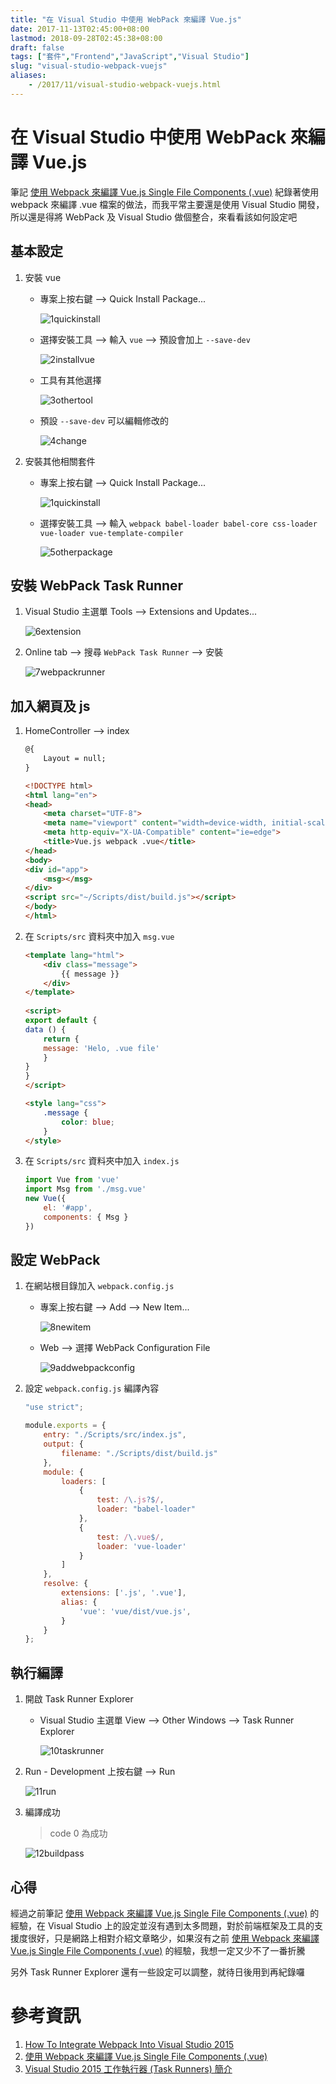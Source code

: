 ```yaml
---
title: "在 Visual Studio 中使用 WebPack 來編譯 Vue.js"
date: 2017-11-13T02:45:00+08:00
lastmod: 2018-09-28T02:45:38+08:00
draft: false
tags: ["套件","Frontend","JavaScript","Visual Studio"]
slug: "visual-studio-webpack-vuejs"
aliases:
    - /2017/11/visual-studio-webpack-vuejs.html
---
```

# 在 Visual Studio 中使用 WebPack 來編譯 Vue.js
筆記 [使用 Webpack 來編譯 Vue.js Single File Components (.vue)](https://blog.yowko.com/2017/11/webpack-vue-file.html) 紀錄著使用 webpack 來編譯 .vue 檔案的做法，而我平常主要還是使用 Visual Studio 開發，所以還是得將 WebPack 及 Visual Studio 做個整合，來看看該如何設定吧

## 基本設定

1.  安裝 vue

    *   專案上按右鍵 --> Quick Install Package...

        ![1quickinstall](https://user-images.githubusercontent.com/3851540/32702052-c7162f4e-c81b-11e7-9099-964fb620c75a.png)

    *   選擇安裝工具 --> 輸入 `vue` --> 預設會加上 `--save-dev`

        ![2installvue](https://user-images.githubusercontent.com/3851540/32702053-c740344c-c81b-11e7-98b2-61f8c95b63bf.png)

    *   工具有其他選擇

         ![3othertool](https://user-images.githubusercontent.com/3851540/32702054-c769370c-c81b-11e7-9758-908a6de96eeb.png)

    *   預設 `--save-dev` 可以編輯修改的

         ![4change](https://user-images.githubusercontent.com/3851540/32702056-c793127a-c81b-11e7-9559-9b3a48bdcf66.png)

2.  安裝其他相關套件

    *   專案上按右鍵 --> Quick Install Package...

        ![1quickinstall](https://user-images.githubusercontent.com/3851540/32702052-c7162f4e-c81b-11e7-9099-964fb620c75a.png)

    *   選擇安裝工具 --> 輸入 `webpack babel-loader babel-core css-loader vue-loader vue-template-compiler`

        ![5otherpackage](https://user-images.githubusercontent.com/3851540/32702057-c7bb5ba4-c81b-11e7-8912-98e86c1207e4.png)

## 安裝 WebPack Task Runner

1.  Visual Studio 主選單 Tools --> Extensions and Updates...

    ![6extension](https://user-images.githubusercontent.com/3851540/32702058-c7e3a5b4-c81b-11e7-96e6-a8fdeee73282.png)

2.  Online tab --> 搜尋 `WebPack Task Runner` --> 安裝

    ![7webpackrunner](https://user-images.githubusercontent.com/3851540/32702059-c80ab4ce-c81b-11e7-96dd-691409d44a42.png)

## 加入網頁及 js

1.  HomeController --> index

    ```html
    @{
        Layout = null;
    }
    
    <!DOCTYPE html>
    <html lang="en">
    <head>
        <meta charset="UTF-8">
        <meta name="viewport" content="width=device-width, initial-scale=1.0">
        <meta http-equiv="X-UA-Compatible" content="ie=edge">
        <title>Vue.js webpack .vue</title>
    </head>
    <body>
    <div id="app">
        <msg></msg>
    </div>
    <script src="~/Scripts/dist/build.js"></script>
    </body>
    </html>
    ```

2.  在 `Scripts/src` 資料夾中加入 `msg.vue`

    ```html
    <template lang="html">
        <div class="message">
            {{ message }}
        </div>
    </template>
            
    <script>
    export default {
    data () {
        return {
        message: 'Helo, .vue file'
        }
    }
    }
    </script>
    
    <style lang="css">
        .message {
            color: blue;
        }
    </style>
    ```

3.  在 `Scripts/src` 資料夾中加入 `index.js`

    ```js
    import Vue from 'vue'
    import Msg from './msg.vue'
    new Vue({
        el: '#app',
        components: { Msg }
    })
    ```

## 設定 WebPack

1.  在網站根目錄加入 `webpack.config.js`
    *   專案上按右鍵 --> Add --> New Item...

        ![8newitem](https://user-images.githubusercontent.com/3851540/32702060-c83635ea-c81b-11e7-9c01-7aac44a44ec8.png)

    *   Web --> 選擇 WebPack Configuration File

        ![9addwebpackconfig](https://user-images.githubusercontent.com/3851540/32702062-c8831b58-c81b-11e7-9101-5cc0625b386e.png)

2.  設定 `webpack.config.js` 編譯內容

    ```js
    "use strict";
    
    module.exports = {
        entry: "./Scripts/src/index.js",
        output: {
            filename: "./Scripts/dist/build.js"
        },
        module: {
            loaders: [
                {
                    test: /\.js?$/,
                    loader: "babel-loader"
                },
                {
                    test: /\.vue$/,
                    loader: 'vue-loader'
                }
            ]
        },
        resolve: {
            extensions: ['.js', '.vue'],
            alias: {
                'vue': 'vue/dist/vue.js',
            }
        }
    };
    ```

## 執行編譯

1.  開啟 Task Runner Explorer

    *   Visual Studio 主選單 View --> Other Windows --> Task Runner Explorer

        ![10taskrunner](https://user-images.githubusercontent.com/3851540/32702063-c8aa278e-c81b-11e7-862c-2c8d572cc5cb.png)

2.  Run - Development 上按右鍵 --> Run

    ![11run](https://user-images.githubusercontent.com/3851540/32702064-c8d17df2-c81b-11e7-9951-297bb6fca0c7.png)

3.  編譯成功

    > code 0 為成功

    ![12buildpass](https://user-images.githubusercontent.com/3851540/32702065-c8f94666-c81b-11e7-8aa4-4d5e62fcf0be.png)

## 心得

經過之前筆記 [使用 Webpack 來編譯 Vue.js Single File Components (.vue)](https://blog.yowko.com/2017/11/webpack-vue-file.html) 的經驗，在 Visual Studio 上的設定並沒有遇到太多問題，對於前端框架及工具的支援度很好，只是網路上相對介紹文章略少，如果沒有之前 [使用 Webpack 來編譯 Vue.js Single File Components (.vue)](https://blog.yowko.com/2017/11/webpack-vue-file.html) 的經驗，我想一定又少不了一番折騰

另外 Task Runner Explorer 還有一些設定可以調整，就待日後用到再紀錄囉

# 參考資訊

1.  [How To Integrate Webpack Into Visual Studio 2015](https://sochix.ru/how-to-integrate-webpack-into-visual-studio-2015/)
2.  [使用 Webpack 來編譯 Vue.js Single File Components (.vue)](https://blog.yowko.com/2017/11/webpack-vue-file.html)
3.  [Visual Studio 2015 工作執行器 (Task Runners) 簡介](https://blogs.msdn.microsoft.com/msdntaiwan/2016/01/06/visual-studio-2015-task-runners/)
